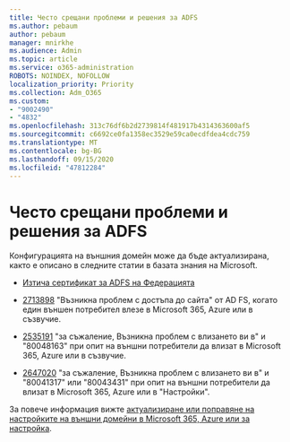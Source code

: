 ```yaml
---
title: Често срещани проблеми и решения за ADFS
ms.author: pebaum
author: pebaum
manager: mnirkhe
ms.audience: Admin
ms.topic: article
ms.service: o365-administration
ROBOTS: NOINDEX, NOFOLLOW
localization_priority: Priority
ms.collection: Adm_O365
ms.custom:
- "9002490"
- "4832"
ms.openlocfilehash: 313c76df6b2d2739814f481917b4314363600af5
ms.sourcegitcommit: c6692ce0fa1358ec3529e59ca0ecdfdea4cdc759
ms.translationtype: MT
ms.contentlocale: bg-BG
ms.lasthandoff: 09/15/2020
ms.locfileid: "47812284"
---
```

# <a name="common-issues-and-resolutions-for-adfs"></a>Често срещани проблеми и решения за ADFS

Конфигурацията на външния домейн може да бъде актуализирана, както е описано в следните статии в базата знания на Microsoft.

- [Изтича сертификат за ADFS на Федерацията](adfs-federation-certificate-expiring.md)

- [2713898](https://support.microsoft.com/help/2713898)  "Възникна проблем с достъпа до сайта" от AD FS, когато един външен потребител влезе в Microsoft 365, Azure или в съзвучие.

- [2535191](https://support.microsoft.com/help/2535191) "за съжаление, Възникна проблем с влизането ви в" и "80048163" при опит на външни потребители да влизат в Microsoft 365, Azure или в съзвучие.

- [2647020](https://support.microsoft.com/help/2647020)   "за съжаление, Възникна проблем с влизането ви в" и "80041317" или "80043431" при опит на външни потребители да влизат в Microsoft 365, Azure или в "Настройки".

За повече информация вижте [актуализиране или поправяне на настройките на външни домейни в Microsoft 365, Azure или за настройка](https://docs.microsoft.com/office365/troubleshoot/active-directory/update-federated-domain-office-365).
